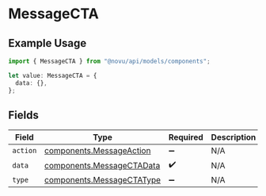 # MessageCTA

## Example Usage

```typescript
import { MessageCTA } from "@novu/api/models/components";

let value: MessageCTA = {
  data: {},
};
```

## Fields

| Field                                                                  | Type                                                                   | Required                                                               | Description                                                            |
| ---------------------------------------------------------------------- | ---------------------------------------------------------------------- | ---------------------------------------------------------------------- | ---------------------------------------------------------------------- |
| `action`                                                               | [components.MessageAction](../../models/components/messageaction.md)   | :heavy_minus_sign:                                                     | N/A                                                                    |
| `data`                                                                 | [components.MessageCTAData](../../models/components/messagectadata.md) | :heavy_check_mark:                                                     | N/A                                                                    |
| `type`                                                                 | [components.MessageCTAType](../../models/components/messagectatype.md) | :heavy_minus_sign:                                                     | N/A                                                                    |